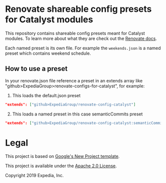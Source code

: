 # Renovate shareable config presets for Catalyst modules

This repository contains shareable config presets meant for Catalyst modules. To learn more about what they are check out the [Renovate docs](https://docs.renovatebot.com/config-presets/). 

Each named preset is its own file. For example the `weekends.json` is a named preset which contains weekend schedule.

## How to use a preset

In your renovate.json file reference a preset in an extends array like "github>ExpediaGroup>renovate-configs-for-catalyst", for example:

1) This loads the default.json preset

``` json
"extends": ["github>ExpediaGroup/renovate-config-catalyst"]
```
2) This loads a named preset in this case semanticCommits preset

``` json
"extends": ["github>ExpediaGroup/renovate-config-catalyst:semanticCommits"]
```

# Legal
This project is based on [Google's New Project template](https://github.com/google/new-project).

This project is available under the [Apache 2.0 License](http://www.apache.org/licenses/LICENSE-2.0.html).

Copyright 2019 Expedia, Inc.
